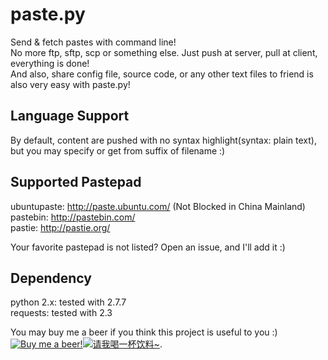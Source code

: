 paste.py
========

Send & fetch pastes with command line!  
No more ftp, sftp, scp or something else. Just push at server, pull at client, everything is done!  
And also, share config file, source code, or any other text files to friend is also very easy with paste.py!

Language Support
----------------

By default, content are pushed with no syntax highlight(syntax: plain text), but you may specify or get from suffix of filename :)

Supported Pastepad
------------------

ubuntupaste:	http://paste.ubuntu.com/ (Not Blocked in China Mainland)  
pastebin:		http://pastebin.com/  
pastie:			http://pastie.org/  

Your favorite pastepad is not listed? Open an issue, and I'll add it :)

Dependency
----------

python 2.x:	tested with 2.7.7  
requests:	tested with 2.3

You may buy me a beer if you think this project is useful to you :)  
[![Buy me a beer!](https://www.paypal.com/en_US/i/btn/btn_donate_LG.gif)](https://www.paypal.com/cgi-bin/webscr?cmd=_s-xclick&hosted_button_id=WV3FHKUWKBESJ)[![请我喝一杯饮料~](https://cdn.jackyyf.me/images/alipay.png)](https://me.alipay.com/jackyyf).